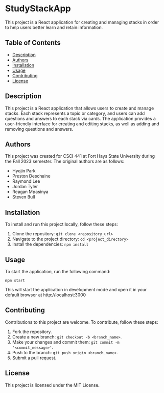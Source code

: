 # StudyStackApp

This project is a React application for creating and managing stacks in order to help users better learn and retain information.

## Table of Contents

- [Description](#description)
- [Authors](#authors)
- [Installation](#installation)
- [Usage](#usage)
- [Contributing](#contributing)
- [License](#license)

## Description

This project is a React application that allows users to create and manage stacks. Each stack represents a topic or category, and users can add questions and answers to each stack via cards. The application provides a user-friendly interface for creating and editing stacks, as well as adding and removing questions and answers.

## Authors

This project was created for CSCI 441 at Fort Hays State University during the Fall 2023 semester. The original authors are as follows:

- Hyojin Park
- Preston Deschaine
- Raymond Lee
- Jordan Tyler
- Reagan Mpasinya
- Steven Bull

## Installation

To install and run this project locally, follow these steps:

1. Clone the repository: `git clone <repository_url>`
2. Navigate to the project directory: `cd <project_directory>`
3. Install the dependencies: `npm install`

## Usage

To start the application, run the following command:

`npm start`

This will start the application in development mode and open it in your default browser at http://localhost:3000

## Contributing

Contributions to this project are welcome. To contribute, follow these steps:

1. Fork the repository.
2. Create a new branch: `git checkout -b <branch_name>`.
3. Make your changes and commit them: `git commit -m '<commit_message>'`.
4. Push to the branch: `git push origin <branch_name>`.
5. Submit a pull request.

## License

This project is licensed under the MIT License.